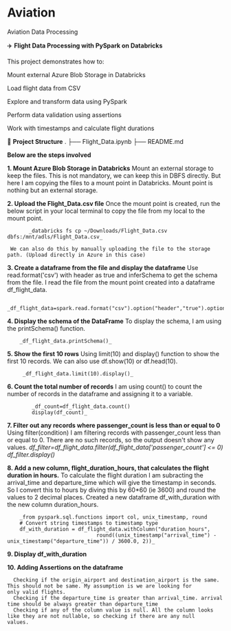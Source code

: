 # Aviation
Aviation Data Processing

✈️ **Flight Data Processing with PySpark on Databricks**

This project demonstrates how to:

Mount external Azure Blob Storage in Databricks

Load flight data from CSV

Explore and transform data using PySpark

Perform data validation using assertions

Work with timestamps and calculate flight durations

📁 **Project Structure**
.
├── Flight_Data.ipynb 
├── README.md 

**Below are the steps involved**

**1. Mount Azure Blob Storage in Databricks**
     Mount an external storage to keep the files. This is not mandatory, we can keep this in DBFS directly. But here I am copying the         files to a mount point in Databricks. Mount point is nothing but an external storage.
   
**2. Upload the Flight_Data.csv file**
     Once the mount point is created, run the below script in your local terminal to copy the file from my local to the mount point.

           _databricks fs cp ~/Downloads/Flight_Data.csv dbfs:/mnt/adls/Flight_Data.csv_

     We can also do this by manually uploading the file to the storage path. (Upload directly in Azure in this case)
  
**3. Create a dataframe from the file and display the dataframe**
     Use read.format('csv') with header as true and inferSchema to get the schema from the file. I read the file from the mount point         created into a dataframe df_flight_data.

         _df_flight_data=spark.read.format("csv").option("header","true").option("inferSchema","true").load("/mnt/adls/Flight_Data.csv")_
   
**4. Display the schema of the DataFrame**
     To display the schema, I am using the printSchema() function.
       
        _df_flight_data.printSchema()_
   
**5. Show the first 10 rows**
     Using limit(10) and display() function to show the first 10 records. We can also use df.show(10) or df.head(10).

         _df_flight_data.limit(10).display()_
         
**6. Count the total number of records**
     I am using count() to count the number of records in the dataframe and assigning it to a variable.

            _df_count=df_flight_data.count()
            display(df_count)_


**7. Filter out any records where passenger_count is less than or equal to 0**
     Using filter(condition) I am filtering records with passenger_count less than or equal to 0. There are no such records, so the           output doesn't show any values.
         _df_filter=df_flight_data.filter(df_flight_data['passenger_count'] <= 0)
          df_filter.display()_
    
**8. Add a new column, flight_duration_hours, that calculates the flight duration in hours.**
     To calculate the flight duration I am subracting the arrival_time and departure_time which will give the timestamp in seconds. So I convert this to hours by diving this by 60*60 (ie 3600) and round the values to 2 decimal places. Created a new dataframe df_with_duration with the new column duration_hours.

        _from pyspark.sql.functions import col, unix_timestamp, round
        # Convert string timestamps to timestamp type
        df_with_duration = df_flight_data.withColumn("duration_hours",
                                 round((unix_timestamp("arrival_time") - unix_timestamp("departure_time")) / 3600.0, 2))_
     
**9. Display df_with_duration**


**10. Adding Assertions on the dataframe**

      Checking if the origin_airport and destination_airport is the same. This should not be same. My assumption is we are looking for         only valid flights.
      Checking if the departure_time is greater than arrival_time. arrival time should be always greater than departure_time
      Checking if any of the column value is null. All the column looks like they are not nullable, so checking if there are any null          values.


